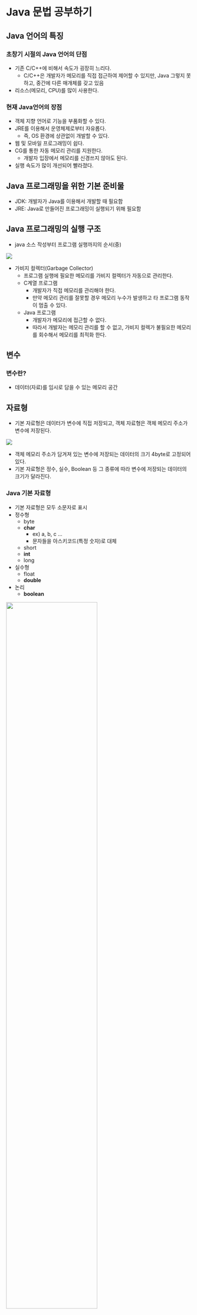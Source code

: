Java 문법 공부하기
===============
## Java 언어의 특징
### 초창기 시절의 Java 언어의 단점
* 기존 C/C++에 비해서 속도가 굉장히 느리다.
    - C/C++은 개발자가 메모리를 직접 접근하여 제어할 수 있지만, Java 그렇지 못하고, 중간에 다른 매개체를 갖고 있음
* 리소스(메모리, CPU)를 많이 사용한다.

### 현재 Java언어의 장점 
* 객체 지향 언어로 기능을 부품화할 수 있다.
* JRE를 이용해서 운영체제로부터 자유롭다.
    - 즉, OS 환경에 상관없이 개발할 수 있다.
* 웹 및 모바일 프로그래밍이 쉽다.
* CG를 통한 자동 메모리 관리를 지원한다.
    - 개발자 입장에서 메모리를 신경쓰지 않아도 된다.
* 실행 속도가 많이 개선되어 빨라졌다.

## Java 프로그래밍을 위한 기본 준비물
* JDK: 개발자가 Java를 이용해서 개발할 때 필요함
* JRE: Java로 만들어진 프로그래밍이 실행되기 위해 필요함 

## Java 프로그래밍의 실행 구조
* java 소스 작성부터 프로그램 실행까지의 순서(중)
<img src="./images/1.png" />

* 가비지 컬렉터(Garbage Collector)
    - 프로그램 실행에 필요한 메모리를 가비지 컬렉터가 자동으로 관리한다.
    - C계열 프로그램
        + 개발자가 직접 메모리를 관리해야 한다.
        + 만약 메모리 관리를 잘못할 경우 메모리 누수가 발생하고 타 프로그램 동작이 멈출 수 있다.
    - Java 프로그램
        + 개발자가 메모리에 접근할 수 없다.
        + 따라서 개발자는 메모리 관리를 할 수 없고, 가비지 컬렉가 불필요한 메모리를 회수해서 메모리를 최적화 한다.
## 변수
### 변수란?
* 데이터(자료)를 임시로 담을 수 있는 메모리 공간

## 자료형 
* 기본 자료형은 데이터가 변수에 직접 저장되고, 객체 자료형은 객체 메모리 주소가 변수에 저장된다.
<img src="./images/2.png" />

* 객체 메모리 주소가 담겨져 있는 변수에 저장되는 데이터의 크기 4byte로 고정되어 있다.
* 기본 자료형은 정수, 실수, Boolean 등 그 종류에 따라 변수에 저장되는 데이터의 크기가 달라진다.

### Java 기본 자료형
* 기본 자료형은 모두 소문자로 표시 
* 정수형
    - byte
    - **char**
        + ex) a, b, c ...
        + 문자들을 아스키코드(특정 숫자)로 대체
    - short
    - **int**
    - long
* 실수형
    - float
    - **double**
* 논리
    - **boolean**
    
<img src="./images/3.png" width="70%" height="70%" />
    
    
### Java 객체 자료형
* 객체 자료형은 제일 앞 글지를 대문자료 표시
* 문자형
    - String
        + ex) String str = "ABCD";

### 형 변환
* 자동적 형 변환: 작은 공간의 메모리에서 큰 공간의 메모리로 이동
    - 큰 문제 없이 변환됨 
```
byte by = 10;
int in = by;
System.out.printIn("in = " + i);

in = 10
```
* 명시적 형 변환: 큰 공간의 메모리에서 작은 공간의 메모리로 이동
    - 명시적 형 변환은 데이터가 누실될 수 있다. 
```
int iVar = 100; 
byte bVar = (byte)iVar;
System.out.println("bVar = " + bVar);

bVar = 100
----------------------------------
iVar = 123456;
bVar = (byte)iVar;
System.out.printLn("bVar = " + bVar)

bVar = 64
```

## 특수 문자와 서식 문자
* 일반적으로 사용하는 문자가 아닌 특수한 경우 또는 특정 서식에 맞게 사용하는 문

### 특수 문자
* 일반 문자가 아닌 특수한 목적으로 사용되는 문자
* 종류
    - \t: 탭
    - \n: 줄바꿈
    - \': 작은 따옴표
    - \": 큰 따옴표 
    - \\: 역슬래시 
* 주석
    - 컴파일러가 컴파일하지 않고 무시하는 부분
    - 한 줄 주석: // 주석입니다.
    - 여러줄 주석: /* 주석입니다. */ 
    
### 서식 문자
* 일반 문자가 아닌 서식에 사용되는 문자
* prinf() 메소드를 이용한다.
    - f는 format(형식)을 뜻한다.
* 종류
    - %d: 10진수
    - %o: 8진수
    - %x: 16진수
    - %c: 문자
    - %s: 문자열
    - %f: 실수 

<img src="./images/4.png" width="65%" height="65%" />

* println() 은 해당 문자열을 출력하고 자동으로 줄바꿈이 되지만, printf()는 자동으로 줄바꿈이 안되기 때문에 \n으로 줄바꿈을 해줘야 한다.

## 연산자
* 프로그램이 실행될 떄 컴퓨터(CPU)한테 계산(연산)업무를 시키기 위한 방법

### 단항 연산자
* 피연산자가 하나 존재 
* ex) +x, -x, !x

### 이항 연산자
* 피연산자가 두개 존재
* ex) x=y, x<y

### 삼항 연산자
* 피연산자가 세개 존재 
* 조건식: true ? false

### 대입 연산자
* '='는 수학에서 '오른쪽 값과 왼쪽 값이 같다'라는 의미이지만, 프로그램에서는 '오른쪽 값을 왼쪽에 대'하는 의미로 쓰인다.
* 프로그램에서 '오른쪽과 왼쪽이 같다'라는 의미는 '=='이다. 

### 산술 연산자
* +, -, /, % 등

### 복합 대입 연산자
* 산술 연산자와 대입 연산자를 결합한 연산자
* +=, -=, *=, /=, %= 등

### 관계 연산자
* 두 개의 피연산자를 비교해서 참/거짓의 결론을 도출한다.
* >, >=, <, <=, ==, != 등

### 증감 연산자
* 1만큼 증가하거나 감소를 수행한다.
* ++: 1만큼 증가
* --: 1만큼 감소 
<img src="./images/5.png" width="65%" height="65%" />

### 논리 연산자
* &&: 논리 곱(AND)
* ||: 논리 합(OR)
* !: 논리 부정(NOT)

### 조건(삼항) 연산자
* 삼항 연산자로 두개의 피연산자 연산 결과에 따라서 나머지 피연산자가 결정된다.
* 조건식 ? 식1:식2
    - 조건식이 참이면 식1이 실행되고, 조건식이 거짓이면 식2가 실행된다.
<img src="./images/6.png" width="50%" height="50%" />

### 비트 연산자
* java 에서는 자주 사용되지 않
* 데이터를 비트(bit)단위로 환산하여 연산을 수행하며, 다른 연산자보다 연산 속도가 빠르다. 
* &: AND 연산
    - a & b: a와 b가 모두 1이면 1
* |: OR 연산
    - a | b: a와 b중 하나라도 1이면 1
* ^: XOR 연산
    - a^b: a와 b가 같지 않으면 1
<img src="./images/7.png" width="75%" height="75%" />   

## 배열
* 다수의 데이터를 인덱스를 이용해서 관리하는 방법 

### 배열이란?
* 인덱스를 이용해서 **자료형이 같은 데이터**를 관리하는 것이다.
* 배열 선언 및 초기화: 배열도 변수와 마찬가지로 선언과 초기화 과정을 거쳐 사용한다.
    - 배열 선언 후 초기화
    - 배열 선언과 초기화를 동시에 
* 배열은 주로 많은 데이터를 쉽게(효율적) 관리하기 위해서 사용한다.

## 배열과 메모리
* 배열을 구성하는 데이터의 자료형에 따라서 배열의 메모리 크기가 결정된다.
* 기본 자료형 데이터를 담고 있는 변수와 달리 배열 변수는 배열 데이터의 주소를 담고 있다. 
<img src="./images/8.png" width="80%" height="80%" />   

* int[] i 에서 i에는 배열의 첫번째 인덱스의 시작주소가 저장되어 있다. 

### 배열의 기본 속성
* 배열 길이
```
int[] arrAtt1 = {10, 20, 30, 40, 50, 60}
System.out.println(arrAtt1.length)
```

* 배열 요소 출력
```
System.out.println(Arrays.toString(arrAtt1));
```
* 배열 요소 복사
```
arratt2 = Arrays.copyOf(arrAtt1.length); 
```
* 배열 레퍼런스
```
arrAtt3 = arrAtt1;
System.out.println(arrAtt1);
System.out.println(arrAtt2);
System.out.println(arrAtt3);
----------------------------
I@455617c
I@74a14482
I@455617c
```

### 다차원 배열
* 배열 안에 또 다른 배열이 존재한다.
* 이차원 배열 ~ n차열 배열
    - 이차원 배열까지는 자주 사용되지만, 3차원 배열부터는 메모리 사용량 급증으로 인한 성능 저하때문에 자주 사용되지 않는다.
```
int[][] arrMul = new int[3][2];
arrMul[0][0] = 10;
arrMul[0][1] = 100;
```

## 조건문
* 프로그램이 조건의 결과에 따라 양자 택일 또는 다자 택일을 진행하는 조건문

### 조건문이란?
* 조건의 결과에 따라서 양자 택일 또는 다자 택일을 진행한다.
    - 양자 택일: 주로 if문이 사용된다.
    - 다자 택일: 주로 switch문이 사용된다.
* if 문
    - if문
    - if문 + else문
    - if문 + else if 문
    - if문 + else if 문 ... + else문 등 조합은 다양함 
* switch 문
    - 비교대상이 되는 결과값과 선택사항이 많을 경우 주로 사용한다.
```
System.out.println("점수를 입력하세요.: ");
Scanner inputNum = new Scanner(System.in);
int sore = inputNume.nextInt();

switch (score) {
case 100:
case 90:
System.out.println("수");
break;

default:
System.out.println("다시 시도");
break;
}

inputNum.close();
```

## 반복문
* 프로그램 진행을 특정 조건에 따라 반복적으로 진행하는 것
* for문
    - for(초기값, 조건식, 증가되는 코드)
```
for(inti=1; i<10; '반복문이 끝나고 실행할 코드')
```
* while문
    - while(조건식) -> 초기값, 증가되는 코드는 while 외부에 존재
```
i = 0
while(i<10) {
    ...
    i++;
}
```

* do ~ while문
    - while문과 비슷하며, 차이점은 조건 결과에 상관없이 무조건 최초 한번은 ~ 위치에 해당하는 프로그램을 수행한다.
```
do {
    System.out.println("무조건 한번은 실행됩니다!");
} while(false);
```

## 클래스 제작과 객체 생성
### 클래스 제장
* 클래스는 멤버 변수(속성), 메서드(기능), 생성자 등으로 구성된다.

<img src="./images/9.png" width="70%" height="70%" />

### 객체 생성
* 클래스로부터 'new'를 이용해서 객체를 생성한다.
* 객체를 생성할 때, 해당 객체의 생성자가 가장 먼저 호출된다.

```
Grandeur myCar1 = new Grandeur();
Grandeur myCar2 = new Grandeur();
```

<img src="./images/10.png" width="70%" height="70%" />

## 메서드
* 클래스가 객체를 생성했을 때, 객체의 기능
* 매서드도 변수와 같이 선언 및 정의 후 필요시에 호출해서 사용한다.
* 객체와 도트접근자를 이용해 해당 메소드를 사용한다. 
* 구성
    - 호출부
    - 선언부
    - 정의부 
* 메서드명
    - 소문자로 시작한다.
    - CamelCase를 사용한다.
    - 동사 + 명사/목적어 형식

<img src="./images/11.png" width="70%" height="70%" />

### 중복 메서드(overloading) / 메서드 오버로
* 이름은 같고, 매개변수의 개수 또는 타입이 다른 메서드를 만들 수 있다. 

### 접근자
* 메서드를 호출할 때 접근자에 따라서 호출이 불가할 수 있다.
* 종류
    - public: 외부에 공개된 메서드 즉, 외부에서 호출할 수 있는 메서드 
    - priavate: 클래스 내부에서만 사용할 수 있는 메서드 
    - protect

<img src="./images/12.png" width="70%" height="70%" />

## 객체와 메모리
### 메모리에서 객체 생성(동적 생성)
* 객체는 메모리에서 동적으로 생성되며, 객체가 더 이상 필요 없게 되면 GC(Gabage Collector)에 의해서 제거된다.
* 클래스가 같은 객체들이라해도 메모리에서 다른 공간에 있는 다른 객체들이다. 
* 자료형이 같아도 메모리 내에 다른 공간에 존재하는 객체는 다른 객체이다. 

### null과 NullPointException
* 레퍼런스에 null이 저장되면 객체의 연결이 끊기며, 더 이상 객체를 이용할 수 없다. 
* 연결이 끊긴 객체는 GC에 의해서 회수되며, 객체가 저장됬었던 공간은 비워지게 된다.

## 생성자와 소멸자 그리고 this
### 디폴트 생성자
* 객체가 생성될 때 가장 먼저 호출되는 생성자로, 만약 개발자가 명시하지 않더라도 컴파일 시점에 자동 생성된다.
* 만약 사용자 정의 생성자가 정의되어 있다면, 컴파일러 디폴트 생성자를 생성하지 않는다.

<img src="./images/13.png" width="70%" height="70%" />

### 사용자 정의 생성자
* 디폴트 생성자 외에 특정 목적에 의해서 개발자가 만든 생성자로, 매개 변수에 차이가 있다.

<img src="./images/14.png" width="70%" height="70%" />

### 소멸자
* 객체가 GC에 의해서 메모리에서 제거될 때 finalize() 메서드가 호출된다.
 
<img src="./images/15.png" width="70%" height="70%" />

### this 키워드 
* 현재 객체를 가리킬 때  this를 사용한다.
* 변수를 사용할 수 있는 볌위에 따라 구분
    - 지역변수: 선언 위치가 '메소드나 생성자 내부'이다.
    - 전역 변수(멤버 변수): 선언위치가 '클래스 영역'이다. 
        + 클래스 변수: 모든 객체가 공통적으로 똑같은 속성을 가져야 할때 사용
        + 인스턴스 변수: 각각의 객체(=인스턴스)마다 개별적인 속성을 가져야 할 때 사용
        
## 패키지와 static
* 패키지: class 파일을 효율적으로 관리하기 위한 방법
* static: 객체 간에 속성 또는 긴으을 공유하는 방법  

### 패키지
* java 프로그램은 많은 클래스로 구성되고, 이러한 클래스를 폴더 형식으로 관리하는 것을 **패키지**라고 한다.
* 패키지 이름 결정 요령
    - 패키지 이름은 패키지에 속해 있는 클래스가 최대한 다른 클래스와 중복되는 것을 방지하도록 만든다.
    - (같은 이름의 클래스를 갖고 있더라도 다른 패키지에 존재)
        + employee
        + fullTime
        + welfare 등
    - 패키지 이름은 일반적으로 도메인을 거꾸로 이용한다.
        + ex) com.java.패키지 이름 / 도메인.패키지이름 
    - 개발 중에 패키지의 이름과 구조는 변경될 수 있다.
    - 패키지 이름만 보고도 해당 패키지 안에 있는 클래스가 어떤 속성과 기능을 가지고 있는지 예상될 수 있도록 이름을 만든다.
* 다른 패키지에 있는 클래스를 사용하기 위해서는 import 키워드를 이용한다.

### static
* 클래스의 속성과 메서드에 static 키워드를 사용하면, 같은 클래스에서 생성된 객체는 어디서나 속성과 메서드를 공유할 수 있다.

## 데이터 은닉 
* 객체가 가지고 있는 데이터를 외부로부터 변질되지 않게 보호하는 방법
### 멤버변수의 private 설정
* 멤버 변수(속성)는 주로 private으로 설정해서, 외부로부터 데이터가 변질되는 것을 막는다.
* 데이터(속성) 변질이 우려되는 시나리오(예시)
    - 직원 급여 프로그램에서, 급여 담당자가 실수로 급여액을 잘못 입력하는 경우
    - 변경될 수 없는 사번이 변경되는 경우
    
### getter, setter
* 멤버 변수를 외부에서 변경할 수 있도록 하는 메서드


## 상속
* 기존에 만들어진 클래스의 기능을 상속받아서 새로운 클래스를 쉽게 만들 수 있는 방법에 대해서 학습

### 상속이란?
* 부모 클래스를 상속받은 자식 클래스는 부모 클래스의 속성과 기능도 이용할 수 있다.
* 자식 클래스의 객체를 생성할 때, 부모 클래스의 객체가 먼저 생성된다.
    - 먼저 생성된(메모리에 로딩된) 부모 클래스의 객체를 상속받아 자식 클래스의 객체가 생성됨
* java 언어에서는 **단일 상속**만을 지원한다.
    - 한 클래스는 하나의 클래스만을 상속받을 수 있다. 

### 상속의 필요성
* 기존의 검증된 class를 이용해서 빠르고 쉽게 새로운 class를 만들 수 있다. 

### 부모 클래스의 private 접근자
* 자식 클래스는 부모 클래스의 모든 자원을 사용할 수 있지만, private 접근자의 속성과 메서드는 사용할 수 없다.

## 상속 특징
* 상속관계에 있는 클래스의 특징

## 메서드 오버라이드(override)
* 부모 클래스의 기능을 자식 클래스에서 재정의해서 사용한다.
* **@Override** 어노테이션 사용

```
public class ParentClass {
    public ParentClass() {
        System.out.println("ParentClass constructor");
    }
    
    public firstfunc() {
        System.out.println("Parent first func");
    }
}


public class FirstChildClass extends ParentClass {
     
     @Override
     public firstfunc() {
         System.out.println("FirstChild first func");
     }
 }
 
public class SecondChildClass extends ParentClass {
     
     @Override
     public firstfunc() {
         System.out.println("SecondChild first func");
     }
 }
```

### 자료형(타입)
* 클래스도 자료형이다.
```
ParentClass childs[] = new ParentClass[2];
childs[0] = new FirstChildClass();
childs[1] = new SecondChildClass();
```
* 배열에는 같은 자료형의 데이터가 입력되어야 하기에 ParentClass 자료형의 childs 배열을 만들어준다.

```
ParentClass childs[] = new ParentClass[2];
ParentClass fch = new FirstChildClass();
ParentClass sch = new SecondChildClass();

childs[0] = fch;
childs[1] = sch;
```
* FirstChildClass 객체와 SecondChildClass 객체를 생성할 때 ParentClass 자료형으로 통일이 가능하다.
    - 두 클래스 모두 ParentClass를 상속받고 있는 객체이기 때문이다.

### Object 클래스
* 모든 클래스의 최상위 클래스는 Object이다.
* 모든 클래스의 데이터타입을 Object로 통일시킬 수 있다.

<img src="./images/15.png" />

### super 클래스
* 상위 클래스를 호출할 때 super키워드를 이용한다.

<img src="./images/16.png" />

## 내부 클래스와 익명 클래스
* 클래스 안에 또다른 클래스를 선언하는 방법과 이름이 없는 클래스를 선언하는 방법

### 내부(inner) 클래스
* 클래스 안에 또다른 클래스를 선언하는 것으로 이러한 방식을 통해 두 클래스의 멤버에 쉽게 접근할 수 있다. 
* 단점
    - 객체 내에 또다른 객체가 존재하는 것은 객체 지향 프로그래밍 패러다임과 맞지 않다.
    - 로직이 복잡해질 수 있다.
* 실무에서 많이 사용되지 않는 코딩 방식이다.

<img src="./images/17.png" />
   
### 익명(anonymous) 클래스
* 이름이 없는 클래스로 주로 매서드를 재정의(override)하는 목적으로 사용된다. 
* 익명 클래스는 인터페이스나 추상클래스에서 주로 이용된다. 
* 익명 클래스의 객체는 한번 사용되고, 버려진다. 
* 익명 클래스의 객체를 생성하고, 바로 도트 접근자를 이용해 해당 객체의 필요한 메소드를 사용한다. 

<img src="./images/18.png" />

## 인터페이스
* 객체가 다양한 데이터 타입을 가질 수 있는 방법(인터페이스 기능의 일부)
 
### 인터페이스란? 
* 클래스와 달리 객체를 생성할 수 없으며, 클래스에서 구현해야 하는 작업 명세서이다.
* 인터페이스 내 함수는 선언부만 존재한다.
    - 정의부는 없다.
    - 이 함수는 인터페이스를 구현하는 클래스에서 해당 함수를 정의를 새롭게 하여 사용한다.
<img src="./images/19.png" />

* 인터페이스 구현: class대신 interface 키워드를 사용하며, extend 대신 implements 키워드를 이용한다. 
<img src="./images/20.png" />

* 인터페이스를 사용하는 이유
    - 인터페이스를 사용하는 이유는 많지만, 가장 큰 이유는 객체가 다양한 자료형(타입)을 가질 수 있기 때문이다.

```
public interface InterfaceA {
    public void funA();
}

public interfate InterfaceB {
    public void funB();
}
```    

* 인터페이스는 **다형성**을 지원한다.(객체가 사용할 수 있는 자료형이 확장된다.)
    - 클래스가 구현하는(implements) 인터페이스의 모든 메서드는 클래스에서 재정의(override)해주어야 한다.
 
```
public class Interfaceclass implements InterfaceA, InterfaceB {
    
    public Interfaceclass() {
        System.out.println("-- Interfaceclass constructor --")
    }
    
    @Override
    public void funA() {
        System.out.println("-- funA() --");
    }
    
    @Override
    public void funB() {
        System.out.println("-- funB() --");
    }
}


InterfaceA ia = new Interfaceclass();
InterfaceB ib = new Interfaceclass();

ia.funA();
ib.funB();

ia.funB(); // 오류 발생 
```
<img src="./images/21.png" />

### 인터페이스 예제
<img src="./images/22.png" />

```
// Toy 인터페이스
public interface Toy {

    public void walk();
    public void run();
    public void alarm();
    public void light();
}

//Toy 인터페이스를 구현한 ToyAirplne 클래스
public ToyAirplne implements Toy {

    @Override
    public void walk() {
    ...
    }
    
    @Override
    public void run() {
    ...
    }
    
    @Override
    public void alarm() {
    ...
    }
    
    @Override
    public void light() {
    ...
    }
}

// Main 클래스
public static void main(String[] args) {
    
    Toy robot = new ToyRobot();
    Toy airplce = new ToyAirplne();
    
    Toy toys[] = {robot, airplane}; 
    
    for (int i = 0; i < toys.length; i++) {
        toys[i].walk();
        toys[i].run();
        toys[i].alarm();
        toys[i].light();
    }
}
```

## 추상 클래스
* 인터페이스와 비슷한 형태로 구체화되지 않은 멤버를 이용해서 클래스를 만드는 방법 

### 추상 클래스란?
* 클래스의 공통된 부분을 뽑아서 별도의 클래스(추상 클래스)로 만들어 놓고, 이것을 상속해서 사용한다.
* abstract 클래스의 특징
    - 멤버 변수를 가진다.
    - abstract 클래스를 상속하기 위해서는 extends 를 이용한다.
    - **abstract 메서드**를 가지며, 상속한 클래스에서 반듯이 구현해야 한다.
        + abstract 메서드: 선언부는 구현되어 있으나, 정의부가 구현되어 있지 않은 메서드
        + 추상 클래스를 상속받은 자식 클래스에서는 **@Override** 어노테이션을 이용해서 재정의해준다.(필수)
    - 일반 메서드도 가질 수 있다.
    - 일반 클래스와 마찬가지로 생성자도 있다.
* 추상 클래스 구현
    - 클래스 선언부에서 class 키워드 앞에 abstract 키워드를 추가해준다.
    - 클래스 상속과 마찬가지로 extends 키워드를 이용해서 상속한다.
    - abstract(추상)메서드를 구현한다.

<img src="./images/23.png" />

* 상속 받은 자식 클래스는 추상 클래스의 멤버 변수, 멤버 함수, 추상 메서드 등 모든 것을 갖고 있다.
    - 다만, 추상 메서드는 자식 클래스에서 꼭 구현해야한다.
    
### 추상 클래스 예제
<img src="./images/24.png" />

* MainClass
```
Bank mybank = new MyBank("홍길동", "123-456-789", 10000);
mybank.deposit(); //예금
mybank.withdraw(); // 출금
mybank.installmentSavings(); // 적금
mybank.cansellation(); // 해약

mybank.getInfo();
```

### 인터페이스 vs 추상클래스
* 공통점
    - 추상 메서드를 가진다.
    - 객체 생성이 불가능하다.
    - 자료형(타입)으로 사용된다.
* 차이점
    - 인터페이스
        + 상수, 추상메서드만 가진다.
        + 추상 메서드를 구현만 하도록 한다.
        + **다형성**을 지원한다.
    - 추상클래스
        + 클래스가 가지는 모든 속성과 기능을 가진다.
        + 추상 메서드 구현 및 상속의 기능을 가진다.
        + 단일 상속만 지원한다. (extends 키워드 사용)
        
## 람다식
* 기존의 객체 지향이 아닌 함수 지향으로 프로그래밍 하는 방법

### 람다식이란?
* 익명함수(anonymous function)을 이용해서 익명 객체를 생성하기 위한 식이다.
* 간단한 구현임에도 객체를 생성해야하는 번거로움이 있을때의 대안(객체를 생성할 필요 없음)

### 람다식 특징
* 접근자, 반환형, return 키워드 생략 
* 구성요소
    - 매개변수
    - 실행문: 전달된 매개변수를 갖고 수행할 작업
* 람다식을 이용해 변수를 생성한다면 **도트 접근자**로 해당 변수를 언제든지 사용할 수 있다. 

```
// LambdaInterface1 인터페이스
public interface LambdaInterface1 {
    public void method(String s1, String s2, String s3);
}

// MainClass
LambdaInterface1 li1 = (String s1, String s2, String S3) -> {System.out.println(s1 + " " + s2 + " " + s3);};
li1.method("Hello", "java", "World");
```

* 매개변수가 1개이거나 타입이 같을 경우에는 타입을 생략할 수 있다.
```
// LambdaInterface2 인터페이스
public interface LambdaInterface2 {
    public void method(String s1);
}

// MainClass
LambdaInterface2 li2 = (s1) -> {System.out.println(s1);};
li2.method("Hello");
```

* 실행문이 1개일 때 '{}'를 생략할 수 있다.
```
// MainClass
LambdaInterface2 li3 = (s1) -> System.out.println(s1);
li3.method("Hello");
```

* 매개변수와 실행문이 1개일 때, '()'와 '{}'를 생략할 수 있다.
```
// MainClass
LambdaInterface2 li4 = s1 -> System.out.println(s1);
li4.method("Hello");
```

* 매개 변수가 없을 때 '()'만 작성한다.
```
// LambdaInterface3 인터페이스
public interface LambdaInterface3 {
    public void method();
}

// MainClass
LambdaInterface3 li5 = () -> System.out.println("no parameter");
li5.method();
```

* 반환값이 있는 경우
```
// LambdaInterface4 인터페이스
public interface LambdaInterface4 {
    public int method(int x, int y);
}

// 람다
LambdaInterface4 li6 = (x, y) -> {
    int result = x * y;
    return result;
};
System.out.printf("li6.mehod(10, 20) : %d\n", li6.method(10, 20));

// 람다 수정
li6 = (x, y) -> {
    int result = x - y;
    return result;
};
System.out.printf("li6.mehod(10, 20) : %d\n", li6.method(10, 20));
```

* 람다식 구현
    - 람다식은 기본적으로 함수를 만들어 사용한다고 생각하면 된다.
    

#
### 필기 출처
* [인프런 강좌](https://www.inflearn.com/course/%EC%8B%A4%EC%A0%84-%EC%9E%90%EB%B0%94_java-renew/dashboard)






